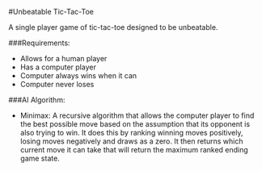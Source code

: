 #Unbeatable Tic-Tac-Toe

A single player game of tic-tac-toe designed to be unbeatable.

###Requirements: 

* Allows for a human player
* Has a computer player
* Computer always wins when it can
* Computer never loses

###AI Algorithm:

* Minimax: A recursive algorithm that allows the computer player to find the best possible move based on the assumption that its opponent is also trying to win. It does this by ranking winning moves positively, losing moves negatively and draws as a zero. It then returns which current move it can take that will return the maximum ranked ending game state.
